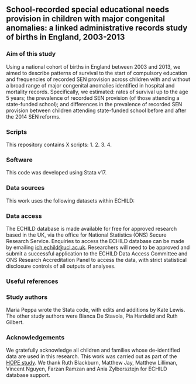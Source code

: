 ## School-recorded special educational needs provision in children with major congenital anomalies: a linked administrative records study of births in England, 2003-2013
### Aim of this study
Using a national cohort of births in England between 2003 and 2013, we aimed to describe patterns of survival to the start of compulsory education and frequencies of recorded SEN provision across children with and without a broad range of major congenital anomalies identified in hospital and mortality records. Specifically, we estimated: rates of survival up to the age 5 years; the prevalence of recorded SEN provision (of those attending a state-funded school); and differences in the prevalence of recorded SEN provision between children attending state-funded school before and after the 2014 SEN reforms. 
### Scripts
This repository contains X scripts:
1.
2.
3.
4.
### Software
This code was developed using Stata v17.
### Data sources
This work uses the following datasets within ECHILD:

### Data access
The ECHILD database is made available for free for approved research based in the UK, via the office for National Statistics (ONS) Secure Research Service. Enquiries to access the ECHILD database can be made by emailing ich.echild@ucl.ac.uk. Researchers will need to be approved and submit a successful application to the ECHILD Data Access Committee and ONS Research Accreditation Panel to access the data, with strict statistical disclosure controls of all outputs of analyses.
### Useful references

### Study authors
Maria Peppa wrote the Stata code, with edits and additions by Kate Lewis. The other study authors were Bianca De Stavola, Pia Hardelid and Ruth Gilbert.
### Acknowledgements
We gratefully acknowledge all children and families whose de-identified data are used in this research. This work was carried out as part of the [HOPE study](https://www.ucl.ac.uk/child-health/research/population-policy-and-practice-research-and-teaching-department/cenb-clinical-30). We thank Ruth Blackburn, Matthew Jay, Matthew Lilliman, Vincent Nguyen, Farzan Ramzan and Ania Zylbersztejn for ECHILD database support.

